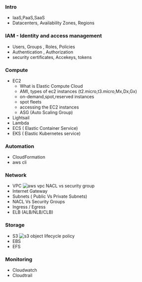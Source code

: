 ### Intro 
* IaaS,PaaS,SaaS
* Datacenters, Availability Zones, Regions 

### IAM - Identity and access management 

* Users, Groups , Roles, Policies
* Authentication , Authorization
* security certificates, Accekeys, tokens

### Compute 
* EC2 
    + What is Elastic Compute Cloud 
    + AMI, types of ec2 instances (t2.micro,t3.micro,Mx,Dx,Gx)
    + on-demand,spot,reserved instances 
    + spot fleets
    + accessing the EC2 instances
    + ASG (Auto Scaling Group)
* Lightsail
* Lambda
* ECS ( Elastic Container Service)
* EKS ( Elastic Kubernetes service)

### Automation
* CloudFormation
* aws cli

### Network 
* VPC 
![aws vpc NACL vs security group](https://i.gyazo.com/f2fb3101e02cb7ac589a100a99f1abe7.png)
* Internet Gateway
* Subnets ( Public Vs Private Subnets)
* NACL Vs Security Groups
* Ingress / Egress
* ELB (ALB/NLB/CLB)


### Storage
* S3
![s3 object lifecycle policy](https://i.gyazo.com/f15bd20b360cdcb9b636bac07df6677e.png)
* EBS
* EFS


### Monitoring
* Cloudwatch
* Cloudtrail 


